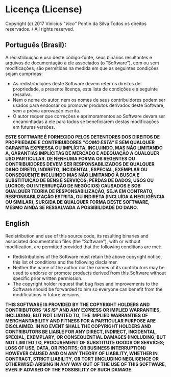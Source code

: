 # Licença (License)

Copyright (c) 2017 Vinícius *"Vico"* Pontin da Silva
Todos os direitos reservados. / All rights reserved.

## Português (Brasil):

A redistribuição e uso deste código-fonte, seus binários resultantes e arquivos de documentação à ele associados (o "Software"), com ou sem modificações, são permitidas na medida em que as seguintes condições sejam cumpridas:

- As redistribuições deste Software devem reter os direitos de propriedade, a presente licença, esta lista de condições e a seguinte ressalva.
- Nem o nome do autor, nem os nomes de seus contribuidores podem ser usados para endossar ou promover produtos derivados deste Software, sem a prévia aprovação escrita.
- O autor requer que correções e aprimoramentos ao Software devam ser encaminhadas à ele para todos se beneficiarem destas modificações em futuras versões.

**ESTE SOFTWARE É FORNECIDO PELOS DETENTORES DOS DIREITOS DE PROPRIEDADE E CONTRIBUIDORES *"COMO ESTÁ"* E SEM QUALQUER GARANTIA EXPRESSA OU IMPLÍCITA, INCLUINDO, MAS NÃO LIMITANDO A, GARANTIAS IMPLÍCITAS DE MERCADO E ADEQUAÇÃO A QUALQUER USO PARTICULAR. DE NENHUMA FORMA OS REGENTES OU CONTRIBUIDORES DEVEM SER RESPONSABILIZADOS DE QUALQUER DANO DIRETO, INDIRETO, INCIDENTAL, ESPECIAL, EXEMPLAR OU CONSEQUENTE INCLUINDO MAS NÃO LIMITANDO À BUSCA E SUBSTITUIÇÃO DE BENS E SERVIÇOS; PERDAS DE DADOS, USOS OU LUCROS; OU INTERRUPÇÃO DE NEGÓCIOS) CAUSADOS E SOB QUALQUER TEORIA DE RESPONSABILIZAÇÃO, SEJA EM CONTRATO, RESPONSABILIZAÇÃO ESTRITA, OU INDIRETA (INCLUÍDA A NEGLIGÊNCIA OU SIMILAR), SURGIDA DE QUALQUER FORMA DESTE SOFTWARE, MESMO AINDA SE RESSALVADA A POSSIBILIDADE DO DANO.**

## English

Redistribution and use of this source code, its resulting binaries and associated documentation files (the "Software"), with or without
modification, are permitted provided that the following conditions are met:

- Redistributions of the Software must retain the above copyright notice, this list of conditions and the following disclaimer.
- Neither the name of the author nor the names of its contributors may be used to endorse or promote products derived from this Software without specific prior written permission.
- The copyright holder request that bug fixes and improvements to the Software should be forwarded to him so everyone can benefit from the modifications in future versions.

**THIS SOFTWARE IS PROVIDED BY THE COPYRIGHT HOLDERS AND CONTRIBUTORS *"AS IS"* AND
ANY EXPRESS OR IMPLIED WARRANTIES, INCLUDING, BUT NOT LIMITED TO, THE IMPLIED
WARRANTIES OF MERCHANTABILITY AND FITNESS FOR A PARTICULAR PURPOSE ARE
DISCLAIMED. IN NO EVENT SHALL THE COPYRIGHT HOLDERS AND CONTRIBUTORS BE LIABLE
FOR ANY DIRECT, INDIRECT, INCIDENTAL, SPECIAL, EXEMPLARY, OR CONSEQUENTIAL DAMAGES
(INCLUDING, BUT NOT LIMITED TO, PROCUREMENT OF SUBSTITUTE GOODS OR SERVICES;
LOSS OF USE, DATA, OR PROFITS; OR BUSINESS INTERRUPTION) HOWEVER CAUSED AND
ON ANY THEORY OF LIABILITY, WHETHER IN CONTRACT, STRICT LIABILITY, OR TORT
(INCLUDING NEGLIGENCE OR OTHERWISE) ARISING IN ANY WAY OUT OF THE USE OF THIS
SOFTWARE, EVEN IF ADVISED OF THE POSSIBILITY OF SUCH DAMAGE.**